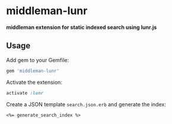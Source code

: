 # middleman-lunr

**middleman extension for static indexed search using lunr.js**

## Usage

Add gem to your Gemfile:

```ruby
gem 'middleman-lunr'
```

Activate the extension:

```ruby
activate :lunr
```

Create a JSON template `search.json.erb` and generate the index:

```eruby
<%= generate_search_index %>
```
